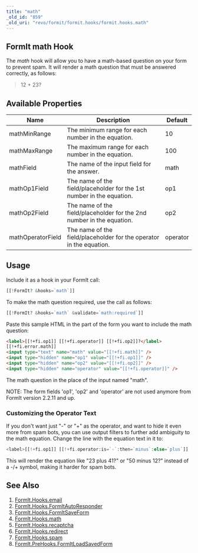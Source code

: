 ```yaml
---
title: "math"
_old_id: "859"
_old_uri: "revo/formit/formit.hooks/formit.hooks.math"
---
```


## FormIt math Hook

 The _math_ hook will allow you to have a math-based question on your form to prevent spam. It will render a math question that must be answered correctly, as follows:

> 12 + 23?

## Available Properties

 | Name              | Description                                                           | Default  |
 | ----------------- | --------------------------------------------------------------------- | -------- |
 | mathMinRange      | The minimum range for each number in the equation.                    | 10       |
 | mathMaxRange      | The maximum range for each number in the equation.                    | 100      |
 | mathField         | The name of the input field for the answer.                           | math     |
 | mathOp1Field      | The name of the field/placeholder for the 1st number in the equation. | op1      |
 | mathOp2Field      | The name of the field/placeholder for the 2nd number in the equation. | op2      |
 | mathOperatorField | The name of the field/placeholder for the operator in the equation.   | operator |

## Usage

 Include it as a hook in your FormIt call:

 ``` php
[[!FormIt? &hooks=`math`]]
```

 To make the math question required, use the call as follows:

 ``` php
[[!FormIt? &hooks=`math` &validate=`math:required`]]
```

 Paste this sample HTML in the part of the form you want to include the math question:

 ``` html
<label>[[!+fi.op1]] [[!+fi.operator]] [[!+fi.op2]]?</label>
[[!+fi.error.math]]
<input type="text" name="math" value="[[!+fi.math]]" />
<input type="hidden" name="op1" value="[[!+fi.op1]]" />
<input type="hidden" name="op2" value="[[!+fi.op2]]" />
<input type="hidden" name="operator" value="[[!+fi.operator]]" />
```

 The math question in the place of the input named "math".

NOTE: The form fields 'op1', 'op2' and 'operator' are not used anymore from FormIt version 2.2.11 and up.

### Customizing the Operator Text

 If you don't want just "-" or "+" as the operator, and want to hide it even more from spam bots, you can use output filters to further add ambiguity to the math equation. Change the line with the equation text in it to:

 ``` php
<label>[[!+fi.op1]] [[!+fi.operator:is=`-`:then=`minus`:else=`plus`]] [[!+fi.op2]]?</label>
```

 This will render the equation like "23 plus 41?" or "50 minus 12?" instead of a -/+ symbol, making it harder for spam bots.

## See Also

1. [FormIt.Hooks.email](extras/formit/formit.hooks/formit.hooks.email)
2. [FormIt.Hooks.FormItAutoResponder](extras/formit/formit.hooks/formit.hooks.formitautoresponder)
3. [FormIt.Hooks.FormItSaveForm](http://rtfm.modx.com/extras/revo/formit/formit.hooks/formit.hooks.formitsaveform)
4. [FormIt.Hooks.math](extras/formit/formit.hooks/formit.hooks.math)
5. [FormIt.Hooks.recaptcha](extras/formit/formit.hooks/formit.hooks.recaptcha)
6. [FormIt.Hooks.redirect](extras/formit/formit.hooks/formit.hooks.redirect)
7. [FormIt.Hooks.spam](extras/formit/formit.hooks/formit.hooks.spam)
8. [FormIt.PreHooks.FormItLoadSavedForm](https://docs.modx.com/extras/revo/formit/formit.hooks/formit.prehooks.formitloadsavedform)
